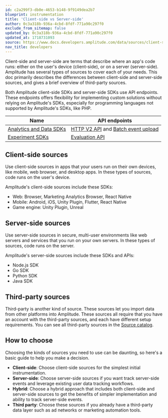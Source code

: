 ```yaml
---
id: c2a299f3-db0e-4653-b148-9f9149dea2b7
blueprint: instrumentation
title: 'Client-side vs Server-side'
author: 0c3a318b-936a-4cbd-8fdf-771a90c297f0
exclude_from_sitemap: false
updated_by: 0c3a318b-936a-4cbd-8fdf-771a90c297f0
updated_at: 1718731093
source: https://www.docs.developers.amplitude.com/data/sources/client-side-vs-server-side/
nav_title: developers
---
```

Client-side and server-side are terms that describe where an app's code runs: either on the user's device (client-side), or on a server (server-side). Amplitude has several types of sources to cover each of your needs. This doc primarily describes the differences between client-side and server-side sources, and gives a brief overview of third-party sources. 

Both Amplitude client-side SDKs and server-side SDKs use API endpoints. These endpoints offers flexibility for implementing custom solutions without relying on Amplitude's SDKs, especially for programming languages not supported by Amplitude's SDKs, like PHP.

| Name                                            | API endpoints                                                                                                                                                                              |
| ----------------------------------------------- | ------------------------------------------------------------------------------------------------------------------------------------------------------------------------------------------ |
| [Analytics and Data SDKs](/docs/sdks/analytics) | [HTTP V2 API](/docs/apis/analytics/http-v2) and [Batch event upload](/docs/apis/analytics/batch-event-upload) |
| [Experiment SDKs](/docs/sdks/experiment-sdks)   | [Evaluation API](/docs/apis/experiment/experiment-evaluation-api)                                                                                                                          |

## Client-side sources

Use client-side sources in apps that your users run on their own devices, like mobile, web browser, and desktop apps. In these types of sources, code runs on the user's device.

Amplitude's client-side sources include these SDKs:

- Web: Browser, Marketing Analytics Browser, React Native
- Mobile: Android, iOS, Unity Plugin, Flutter, React Native
- Game engine: Unity Plugin, Unreal
  
## Server-side sources

Use server-side sources in secure, multi-user environments like web servers and services that you run on your own servers. In these types of sources, code runs on the server. 

Amplitude's server-side sources include these SDKs and APIs:

- Node.js SDK
- Go SDK
- Python SDK
- Java SDK

## Third-party sources

Third-party is another kind of source. These sources let you import data from other platforms into Amplitude. These sources all require that you have an account with the third-party sources, and each have different setup requirements. You can see all third-party sources in the [Source catalog](/docs/data/source-catalog).

## How to choose

Choosing the kinds of sources you need to use can be daunting, so here's a basic guide to help you make a decision.

- **Client-side**: Choose client-side sources for the simplest initial instrumentation.
- **Server-side**: Choose server-side sources if you want track server-side events and leverage existing user data tracking workflows.
- **Hybrid**: Choose a hybrid approach that includes both client-side and server-side sources to get the benefits of simpler implementation and ability to track server-side events. 
- **Third party**: Choose these sources if you already have a third-party data layer such as ad networks or marketing automation tools.